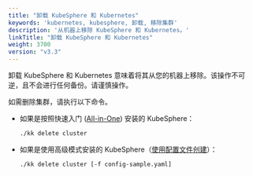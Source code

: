 ```yaml
---
title: "卸载 KubeSphere 和 Kubernetes"
keywords: 'kubernetes, kubesphere, 卸载, 移除集群'
description: '从机器上移除 KubeSphere 和 Kubernetes。'
linkTitle: "卸载 KubeSphere 和 Kubernetes"
weight: 3700
version: "v3.3"
---
```


卸载 KubeSphere 和 Kubernetes 意味着将其从您的机器上移除。该操作不可逆，且不会进行任何备份。请谨慎操作。

如需删除集群，请执行以下命令。

- 如果是按照快速入门 ([All-in-One](../../quick-start/all-in-one-on-linux/)) 安装的 KubeSphere：

    ```bash
    ./kk delete cluster
    ```

- 如果是使用高级模式安装的 KubeSphere（[使用配置文件创建](../introduction/multioverview/)）：

    ```bash
    ./kk delete cluster [-f config-sample.yaml]
    ```
